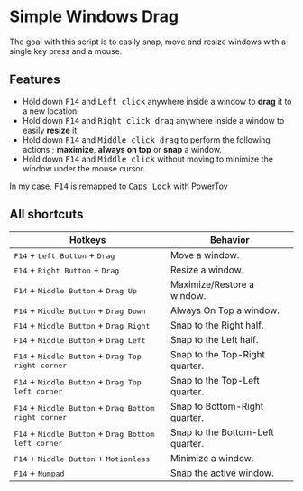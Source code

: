 # Simple Windows Drag
The goal with this script is to easily snap, move and resize windows with a single key press and a mouse.
## Features
- Hold down <kbd>F14</kbd> and <kbd>Left click</kbd> anywhere inside a window to **drag** it to a new location.
- Hold down <kbd>F14</kbd> and <kbd>Right click drag</kbd> anywhere inside a window to easily **resize** it.
- Hold down <kbd>F14</kbd> and <kbd>Middle click drag</kbd> to perform the following actions ; **maximize**, **always on top** or **snap** a window.
- Hold down <kbd>F14</kbd> and <kbd>Middle click</kbd> without moving to minimize the window under the mouse cursor.

In my case, <kbd>F14</kbd> is remapped to <kbd>Caps Lock</kbd> with PowerToy
## All shortcuts

| Hotkeys|Behavior|
|---|---|
|<kbd>F14</kbd> + <kbd>Left Button</kbd> + <kbd>Drag</kbd>|Move a window.|
|<kbd>F14</kbd> + <kbd>Right Button</kbd> + <kbd>Drag</kbd>|Resize a window.|
|<kbd>F14</kbd> + <kbd>Middle Button</kbd> + <kbd>Drag Up</kbd>|Maximize/Restore a window.|
|<kbd>F14</kbd> + <kbd>Middle Button</kbd> + <kbd>Drag Down</kbd>|Always On Top a window.|
|<kbd>F14</kbd> + <kbd>Middle Button</kbd> + <kbd>Drag Right</kbd>|Snap to the Right half.|
|<kbd>F14</kbd> + <kbd>Middle Button</kbd> + <kbd>Drag Left</kbd>|Snap to the Left half.|
|<kbd>F14</kbd> + <kbd>Middle Button</kbd> + <kbd>Drag Top right corner</kbd>|Snap to the Top-Right quarter.|
|<kbd>F14</kbd> + <kbd>Middle Button</kbd> + <kbd>Drag Top left corner</kbd>|Snap to the Top-Left quarter.|
|<kbd>F14</kbd> + <kbd>Middle Button</kbd> + <kbd>Drag Bottom right corner</kbd>|Snap to Bottom-Right quarter.|
|<kbd>F14</kbd> + <kbd>Middle Button</kbd> + <kbd>Drag Bottom left corner</kbd>|Snap to the Bottom-Left quarter.|
|<kbd>F14</kbd> + <kbd>Middle Button</kbd> + <kbd>Motionless</kbd>|Minimize a window.|
|<kbd>F14</kbd> + <kbd>Numpad</kbd>|Snap the active window.|
